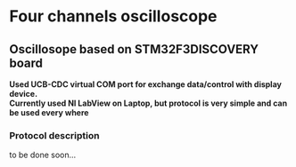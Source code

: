 Four channels oscilloscope
================

<h2>Oscillosope based on STM32F3DISCOVERY board</h2>
<p><b>Used UCB-CDC virtual COM port for exchange data/control with display device.<br>
Currently used NI LabView on Laptop, but protocol is very simple and can be used every where</b></p>

<h3>Protocol description</h3>
<p>to be done soon...</p>
